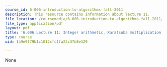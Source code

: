 ```yaml
---
course_id: 6-006-introduction-to-algorithms-fall-2011
description: This resource contains information about lecture 11.
file_location: /coursemedia/6-006-introduction-to-algorithms-fall-2011/1b9e9f79b1c1012cfc1fa22c37b8e129_MIT6_006F11_lec11.pdf
file_type: application/pdf
layout: pdf
title: '6.006 Lecture 11: Integer arithmetic, Karatsuba multiplication'
type: course
uid: 1b9e9f79b1c1012cfc1fa22c37b8e129

---
```

None